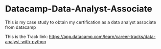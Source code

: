 # Datacamp-Data-Analyst-Associate
This is my case study to obtain my certification as a data analyst associate from datacamp

This is the Track link: https://app.datacamp.com/learn/career-tracks/data-analyst-with-python
